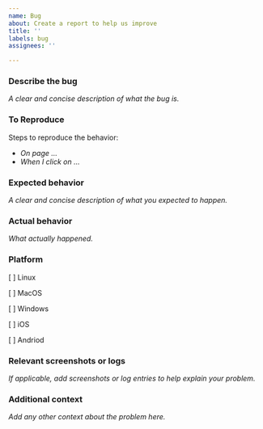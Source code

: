 ```yaml
---
name: Bug
about: Create a report to help us improve
title: ''
labels: bug
assignees: ''

---
```


### Describe the bug
*A clear and concise description of what the bug is.*

### To Reproduce
Steps to reproduce the behavior:
 - *On page ...*
 - *When I click on ...*

### Expected behavior
*A clear and concise description of what you expected to happen.*

### Actual behavior
*What actually happened.*

### Platform

[ ] Linux

[ ] MacOS

[ ] Windows

[ ] iOS

[ ] Andriod

### Relevant screenshots or logs
*If applicable, add screenshots or log entries to help explain your problem.*

### Additional context
*Add any other context about the problem here.*
